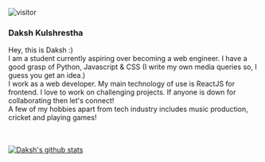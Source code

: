 ![visitor](https://visitor-badge.glitch.me/badge?page_id=DevDaksh.DevDaksh)

### Daksh Kulshrestha

Hey, this is Daksh :)
<br>
I am a student currently aspiring over becoming a web engineer. I have a good grasp of Python, Javascript & CSS (I write my own media queries so, I guess you get an idea.)
<br>
I work as a web developer. My main technology of use is ReactJS for frontend. I love to work on challenging projects. If anyone is down for collaborating then let's connect!
<br>
A few of my hobbies apart from tech industry includes music production, cricket and playing games!
<br>
<br>
<br>

[![Daksh's github stats](https://github-readme-stats.vercel.app/api?username=DevDaksh&count_private=true&show_icons=true&theme=radical)](https://github.com/DevDaksh/github-readme-stats)

<!--
**DevDaksh/DevDaksh** is a ✨ _special_ ✨ repository because its `README.md` (this file) appears on your GitHub profile.

Here are some ideas to get you started:

- 🔭 I’m currently working on ...
- 🌱 I’m currently learning ...
- 👯 I’m looking to collaborate on ...
- 🤔 I’m looking for help with ...
- 💬 Ask me about ...
- 📫 How to reach me: ...
- 😄 Pronouns: ...
- ⚡ Fun fact: ...
-->
